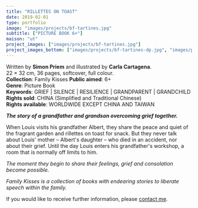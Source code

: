 ```yaml
---
title: "RILLETTES ON TOAST"
date: 2019-02-01
type: portfolio
image: "images/projects/bf-tartines.jpg"
subtitle: ["PICTURE BOOK 6+"]
maison: "ut"
project_images: ["images/projects/bf-tartines.jpg"]
project_images_bottom: ["images/projects/bf-tartines-dp.jpg", "images/projects/bf-tartines-dp2.jpg"]
---
```


Written by **Simon Priem** and illustrated by **Carla Cartagena**.   
22 × 32 cm, 36 pages, softcover, full colour.  
**Collection**: Family Kisses 
**Public aimed**: 6+   
**Genre**: Picture Book      
**Keywords**: GRIEF | SILENCE | RESILIENCE | GRANDPARENT | GRANDCHILD
**Rights sold**: CHINA (Simplified and Traditional Chinese)   
**Rights available**: WORLDWIDE EXCEPT CHINA AND TAIWAN


***The story of a grandfather and grandson overcoming grief together.***


When Louis visits his grandfather Albert, they share the peace and quiet of the fragrant garden 
and rillettes on toast for snack. 
But they never talk about Louis' mother – Albert's daughter – who died in an accident, nor about their grief. 
Until the day Louis enters his grandfather's workshop, a room that is normally off limits to him.

*The moment they begin to share their feelings, grief and consolation become possible.*      




*Family Kisses is a collection of books with endearing stories to liberate speech within the family.*




If you would like to receive further information, please [contact me](mailto:melanie.guillaumin.edition@gmail.com).


